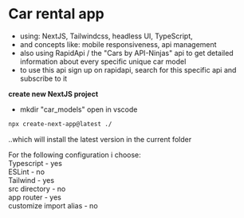 # Car rental app

- using: NextJS, Tailwindcss, headless UI, TypeScript, 
- and concepts like: mobile responsiveness, api management
- also using RapidApi / the "Cars by API-Ninjas" api to get detailed information about every specific unique car model 
- to use this api sign up on rapidapi, search for this specific api and subscribe to it

**create new NextJS project**
- mkdir "car_models" open in vscode
```sh
npx create-next-app@latest ./
```
..which will install the latest version in the current folder

For the following configuration i choose:\
Typescript - yes\
ESLint - no\
Tailwind - yes\
src directory - no\
app router - yes\
customize import alias - no
